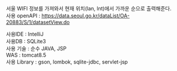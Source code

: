  서울 WIFI 정보를 가져와서 현재 위치(lan, lnt)에서 가까운 순으로 출력해준다.<br/>
 사용 openAPI : https://data.seoul.go.kr/dataList/OA-20883/S/1/datasetView.do <br/>
 
 사용IDE : IntelliJ <br/>
 사용DB : SQLite3 <br/>
 사용 기술 : 순수 JAVA, JSP <br/>
 WAS : tomcat8.5 <br/>
 사용 Library : gson, lombok, sqlite-jdbc, servlet-jsp
